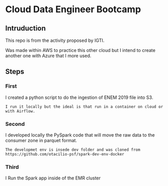 # Cloud Data Engineer Bootcamp

## Intruduction

This repo is from the activity proposed by IGTI.

Was made within AWS to practice this other cloud but I intend to create another one with Azure that I more used.

## Steps

### First

I created a python script to do the ingestion of ENEM 2019 file into S3.

    I run it locally but the ideal is that run in a container on cloud or with Airflow.

### Second

I developed locally the PySpark code that will move the raw data to the consumer zone in parquet format.

    The developmet env is insede dev folder and was cloned from https://github.com/otacilio-psf/spark-dev-env-docker

### Third

I Run the Spark app inside of the EMR cluster 